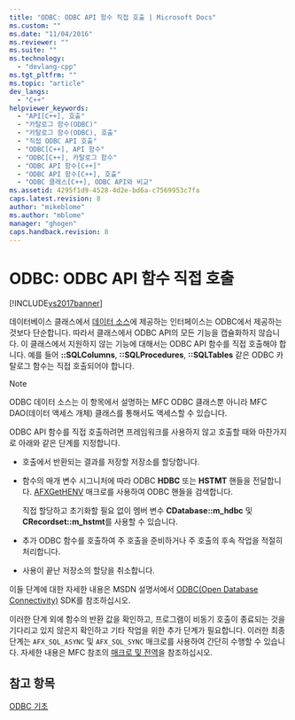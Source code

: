 ```yaml
---
title: "ODBC: ODBC API 함수 직접 호출 | Microsoft Docs"
ms.custom: ""
ms.date: "11/04/2016"
ms.reviewer: ""
ms.suite: ""
ms.technology: 
  - "devlang-cpp"
ms.tgt_pltfrm: ""
ms.topic: "article"
dev_langs: 
  - "C++"
helpviewer_keywords: 
  - "API[C++], 호출"
  - "카탈로그 함수(ODBC)"
  - "카탈로그 함수(ODBC), 호출"
  - "직접 ODBC API 호출"
  - "ODBC[C++], API 함수"
  - "ODBC[C++], 카탈로그 함수"
  - "ODBC API 함수[C++]"
  - "ODBC API 함수[C++], 호출"
  - "ODBC 클래스[C++], ODBC API와 비교"
ms.assetid: 4295f1d9-4528-4d2e-bd6a-c7569953c7fa
caps.latest.revision: 8
author: "mikeblome"
ms.author: "mblome"
manager: "ghogen"
caps.handback.revision: 8
---
```

# ODBC: ODBC API 함수 직접 호출
[!INCLUDE[vs2017banner](../../assembler/inline/includes/vs2017banner.md)]

데이터베이스 클래스에서 [데이터 소스](../../data/odbc/data-source-odbc.md)에 제공하는 인터페이스는 ODBC에서 제공하는 것보다 단순합니다.  따라서 클래스에서 ODBC API의 모든 기능을 캡슐화하지 않습니다.  이 클래스에서 지원하지 않는 기능에 대해서는 ODBC API 함수를 직접 호출해야 합니다.  예를 들어 **::SQLColumns**, **::SQLProcedures**, **::SQLTables** 같은 ODBC 카탈로그 함수는 직접 호출되어야 합니다.  
  
> [!NOTE]
>  ODBC 데이터 소스는 이 항목에서 설명하는 MFC ODBC 클래스뿐 아니라 MFC DAO\(데이터 액세스 개체\) 클래스를 통해서도 액세스할 수 있습니다.  
  
 ODBC API 함수를 직접 호출하려면 프레임워크를 사용하지 않고 호출할 때와 마찬가지로 아래와 같은 단계를  지정합니다.  
  
-   호출에서 반환되는 결과를 저장할 저장소를 할당합니다.  
  
-   함수의 매개 변수 시그니처에 따라 ODBC **HDBC** 또는 **HSTMT** 핸들을 전달합니다.  [AFXGetHENV](../Topic/AfxGetHENV.md) 매크로를 사용하여 ODBC 핸들을 검색합니다.  
  
     직접 할당하고 초기화할 필요 없이 멤버 변수 **CDatabase::m\_hdbc** 및 **CRecordset::m\_hstmt**를 사용할 수 있습니다.  
  
-   추가 ODBC 함수를 호출하여 주 호출을 준비하거나 주 호출의 후속 작업을 적절히 처리합니다.  
  
-   사용이 끝난 저장소의 할당을 취소합니다.  
  
 이들 단계에 대한 자세한 내용은 MSDN 설명서에서 [ODBC\(Open Database Connectivity\)](https://msdn.microsoft.com/en-us/library/ms710252.aspx) SDK를 참조하십시오.  
  
 이러한 단계 외에 함수의 반환 값을 확인하고, 프로그램이 비동기 호출이 종료되는 것을 기다리고 있지 않은지 확인하고 기타 작업을 위한 추가 단계가 필요합니다.  이러한 최종 단계는 `AFX_SQL_ASYNC` 및 `AFX_SQL_SYNC` 매크로를 사용하여 간단히 수행할 수 있습니다.  자세한 내용은 MFC 참조의 [매크로 및 전역](../Topic/Macros,%20Global%20Functions,%20and%20Global%20Variables.md)을 참조하십시오.  
  
## 참고 항목  
 [ODBC 기초](../../data/odbc/odbc-basics.md)